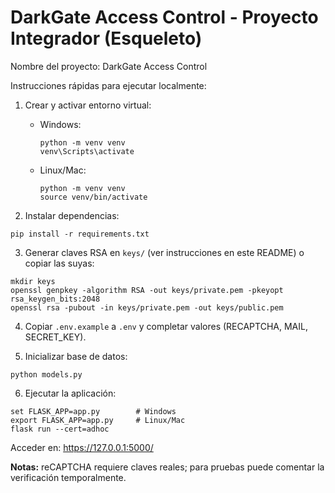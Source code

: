 # DarkGate Access Control - Proyecto Integrador (Esqueleto)

Nombre del proyecto: DarkGate Access Control

Instrucciones rápidas para ejecutar localmente:

1. Crear y activar entorno virtual:
   - Windows:
     ```
     python -m venv venv
     venv\Scripts\activate
     ```
   - Linux/Mac:
     ```
     python -m venv venv
     source venv/bin/activate
     ```

2. Instalar dependencias:
```
pip install -r requirements.txt
```

3. Generar claves RSA en `keys/` (ver instrucciones en este README) o copiar las suyas:
```
mkdir keys
openssl genpkey -algorithm RSA -out keys/private.pem -pkeyopt rsa_keygen_bits:2048
openssl rsa -pubout -in keys/private.pem -out keys/public.pem
```

4. Copiar `.env.example` a `.env` y completar valores (RECAPTCHA, MAIL, SECRET_KEY).

5. Inicializar base de datos:
```
python models.py
```

6. Ejecutar la aplicación:
```
set FLASK_APP=app.py        # Windows
export FLASK_APP=app.py     # Linux/Mac
flask run --cert=adhoc
```

Acceder en: https://127.0.0.1:5000/

**Notas:** reCAPTCHA requiere claves reales; para pruebas puede comentar la verificación temporalmente. 

